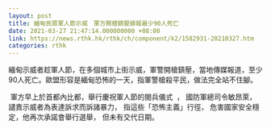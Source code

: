 ```yaml
---
layout: post
title: 緬甸民眾軍人節示威　軍方開槍鎮壓據報最少90人死亡
date: 2021-03-27 21:47:14.000000000 +08:00
link: https://news.rthk.hk/rthk/ch/component/k2/1582931-20210327.htm
categories: rthk
---
```


緬甸示威者趁軍人節，在多個城市上街示威，軍警開槍鎮壓，當地傳媒報道，至少90人死亡。歐盟形容是緬甸恐怖的一天，指軍警槍殺平民，做法完全站不住腳。

 軍方早上於首都內比都，舉行慶祝軍人節的閱兵儀式  ， 國防軍總司令敏昂萊，譴責示威者為表達訴求而訴諸暴力， 指這些「恐怖主義」行徑， 危害國家安全穩定，他再次承諾會舉行選舉， 但未有交代日期。
